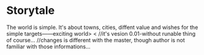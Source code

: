 # Storytale
The world is simple. It's about towns, cities, diffent value and wishes for the simple targets——exciting world> &lt;
//it's vesion 0.01-without runable thing of course...
//changes is different with the master, though author is not familiar with those informations...
